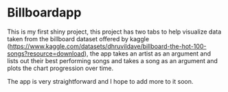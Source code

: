# Billboardapp

This is my first shiny project, this project has two tabs to help visualize data taken from the billboard dataset offered by kaggle (https://www.kaggle.com/datasets/dhruvildave/billboard-the-hot-100-songs?resource=download), the app takes an artist as an argument and lists out their best performing songs and takes a song as an argument and plots the chart progression over time.

The app is very straightforward and I hope to add more to it soon.

